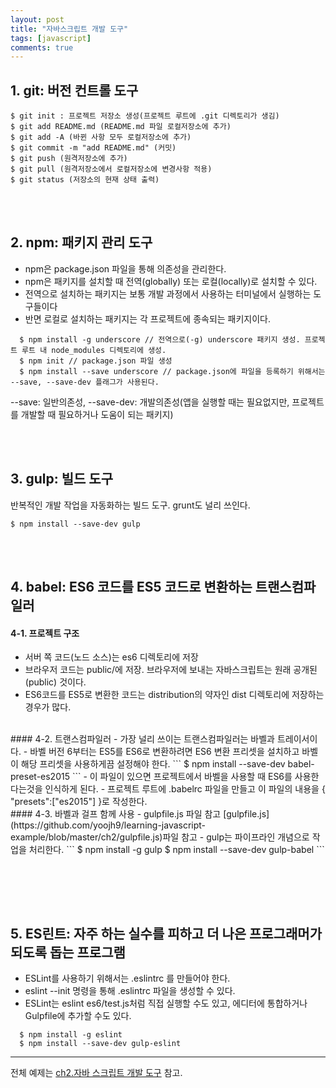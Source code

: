 ```yaml
---
layout: post
title: "자바스크립트 개발 도구"
tags: [javascript]
comments: true
---
```


## 1. git: 버전 컨트롤 도구
```
$ git init : 프로젝트 저장소 생성(프로젝트 루트에 .git 디렉토리가 생김)
$ git add README.md (README.md 파일 로컬저장소에 추가) 
$ git add -A (바뀐 사항 모두 로컬저장소에 추가)
$ git commit -m "add README.md" (커밋) 
$ git push (원격저장소에 추가) 
$ git pull (원격저장소에서 로컬저장소에 변경사항 적용)
$ git status (저장소의 현재 상태 출력) 
```
<br/><br/>
## 2. npm: 패키지 관리 도구
  - npm은 package.json 파일을 통해 의존성을 관리한다. 
  - npm은 패키지를 설치할 때 전역(globally) 또는 로컬(locally)로 설치할 수 있다.
  - 전역으로 설치하는 패키지는 보통 개발 과정에서 사용하는 터미널에서 실행하는 도구들이다
  - 반면 로컬로 설치하는 패키지는 각 프로젝트에 종속되는 패키지이다.
  
```
  $ npm install -g underscore // 전역으로(-g) underscore 패키지 생성. 프로젝트 루트 내 node_modules 디렉토리에 생성. 
  $ npm init // package.json 파일 생성
  $ npm install --save underscore // package.json에 파일을 등록하기 위해서는 --save, --save-dev 플래그가 사용된다.
```
  \--save: 일반의존성, \--save-dev: 개발의존성(앱을 실행할 때는 필요없지만, 프로젝트를 개발할 때 필요하거나 도움이 되는 패키지)

<br/><br/>
## 3. gulp: 빌드 도구
  반복적인 개발 작업을 자동화하는 빌드 도구. grunt도 널리 쓰인다.
```
$ npm install --save-dev gulp
```
<br/><br/>

## 4. babel: ES6 코드를 ES5 코드로 변환하는 트랜스컴파일러

#### 4-1. 프로젝트 구조
  - 서버 쪽 코드(노드 소스)는 es6 디렉토리에 저장  
  - 브라우저 코드는 public/에 저장. 브라우저에 보내는 자바스크립트는 원래 공개된(public) 것이다.  
  - ES6코드를 ES5로 변환한 코드는 distribution의 약자인 dist 디렉토리에 저장하는 경우가 많다.  

<br>
#### 4-2. 트랜스컴파일러
  - 가장 널리 쓰이는 트랜스컴파일러는 바벨과 트레이서이다.  
  - 바벨 버전 6부터는 ES5를 ES6로 변환하려면 ES6 변환 프리셋을 설치하고 바벨이 해당 프리셋을 사용하게끔 설정해야 한다.  
```
 $ npm install --save-dev babel-preset-es2015
```
  - 이 파일이 있으면 프로젝트에서 바벨을 사용할 때 ES6를 사용한다는것을 인식하게 된다.  
  - 프로젝트 루트에 .babelrc 파일을 만들고 이 파일의 내용을 { "presets":["es2015"] }로 작성한다.

<br>
#### 4-3. 바벨과 걸프 함께 사용
- gulpfile.js 파일 참고 [gulpfile.js](https://github.com/yoojh9/learning-javascript-example/blob/master/ch2/gulpfile.js)파일 참고
- gulp는 파이프라인 개념으로 작업을 처리한다.
```
 $ npm install -g gulp
 $ npm install --save-dev gulp-babel
```

<br/><br/>
---
## 5. ES린트: 자주 하는 실수를 피하고 더 나은 프로그래머가 되도록 돕는 프로그램
  - ESLint를 사용하기 위해서는 .eslintrc 를 만들어야 한다.  
  - eslint --init 명령을 통해 .eslintrc 파일을 생성할 수 있다.  
  - ESLint는 eslint es6/test.js처럼 직접 실행할 수도 있고, 에디터에 통합하거나 Gulpfile에 추가할 수도 있다.
```
  $ npm install -g eslint
  $ npm install --save-dev gulp-eslint 
```

---
전체 예제는 [ch2.자바 스크립트 개발 도구](https://github.com/yoojh9/learning-javascript-example/tree/master/ch2) 참고.
